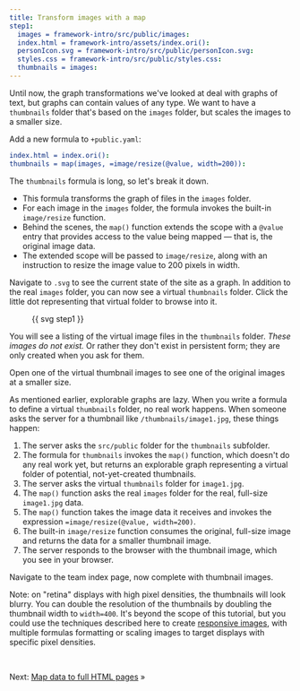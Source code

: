 ```yaml
---
title: Transform images with a map
step1:
  images = framework-intro/src/public/images:
  index.html = framework-intro/assets/index.ori():
  personIcon.svg = framework-intro/src/public/personIcon.svg:
  styles.css = framework-intro/src/public/styles.css:
  thumbnails = images:
---
```


Until now, the graph transformations we've looked at deal with graphs of text, but graphs can contain values of any type. We want to have a `thumbnails` folder that's based on the `images` folder, but scales the images to a smaller size.

<span class="tutorialStep"></span> Add a new formula to `+public.yaml`:

```yaml
index.html = index.ori():
thumbnails = map(images, =image/resize(@value, width=200)):
```

The `thumbnails` formula is long, so let's break it down.

- This formula transforms the graph of files in the `images` folder.
- For each image in the `images` folder, the formula invokes the built-in `image/resize` function.
- Behind the scenes, the `map()` function extends the scope with a `@value` entry that provides access to the value being mapped — that is, the original image data.
- The extended scope will be passed to `image/resize`, along with an instruction to resize the image value to 200 pixels in width.

<span class="tutorialStep"></span> Navigate to `.svg` to see the current state of the site as a graph. In addition to the real `images` folder, you can now see a virtual `thumbnails` folder. Click the little dot representing that virtual folder to browse into it.

<figure>
{{ svg step1 }}
</figure>

You will see a listing of the virtual image files in the `thumbnails` folder. _These images do not exist._ Or rather they don't exist in persistent form; they are only created when you ask for them.

<span class="tutorialStep"></span> Open one of the virtual thumbnail images to see one of the original images at a smaller size.

As mentioned earlier, explorable graphs are lazy. When you write a formula to define a virtual `thumbnails` folder, no real work happens. When someone asks the server for a thumbnail like `/thumbnails/image1.jpg`, these things happen:

1. The server asks the `src/public` folder for the `thumbnails` subfolder.
1. The formula for `thumbnails` invokes the `map()` function, which doesn't do any real work yet, but returns an explorable graph representing a virtual folder of potential, not-yet-created thumbnails.
1. The server asks the virtual `thumbnails` folder for `image1.jpg`.
1. The `map()` function asks the real `images` folder for the real, full-size `image1.jpg` data.
1. The `map()` function takes the image data it receives and invokes the expression `=image/resize(@value, width=200)`.
1. The built-in `image/resize` function consumes the original, full-size image and returns the data for a smaller thumbnail image.
1. The server responds to the browser with the thumbnail image, which you see in your browser.

<span class="tutorialStep"></span> Navigate to the team index page, now complete with thumbnail images.

Note: on "retina" displays with high pixel densities, the thumbnails will look blurry. You can double the resolution of the thumbnails by doubling the thumbnail width to `width=400`. It's beyond the scope of this tutorial, but you could use the techniques described here to create [responsive images](https://developer.mozilla.org/en-US/docs/Learn/HTML/Multimedia_and_embedding/Responsive_images), with multiple formulas formatting or scaling images to target displays with specific pixel densities.

&nbsp;

Next: [Map data to full HTML pages](intro8c.html) »
